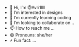 - 👋 Hi, I’m @Avri1llll
- 👀 I’m interested in designs
- 🌱 I’m currently learning coding
- 💞️ I’m looking to collaborate on ..
- 📫 How to reach me ...
- 😄 Pronouns: she/her
- ⚡ Fun fact: ...

<!---
Avri1llll/Avri1llll is a ✨ special ✨ repository because its `README.md` (this file) appears on your GitHub profile.
You can click the Preview link to take a look at your changes.
--->
